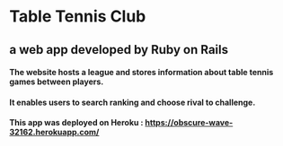 # Table Tennis Club 
## a web app developed by Ruby on Rails

#### The website hosts a league and stores information about table tennis games between players.

#### It enables users to search ranking and choose rival to challenge.

#### This app was deployed on Heroku : https://obscure-wave-32162.herokuapp.com/
